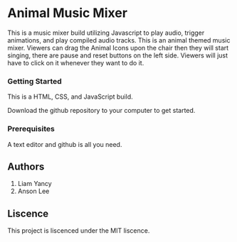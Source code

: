 # Animal Music Mixer

This is a music mixer build utilizing Javascript to play audio, trigger animations, and play compiled audio tracks. This is an animal themed music mixer. Viewers can drag the Animal Icons upon the chair then they will start singing, there are pause and reset buttons on the left side. Viewers will just have to click on it whenever they want to do it.

### Getting Started
This is a HTML, CSS, and JavaScript build.

Download the github repository to your computer to get started.

### Prerequisites
A text editor and github is all you need.

## Authors
 1. Liam Yancy
 2. Anson Lee

## Liscence
This project is liscenced under the MIT liscence.
